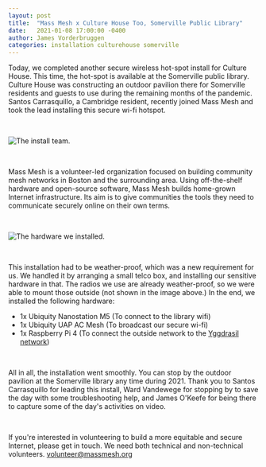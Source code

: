 ```yaml
---
layout: post
title:  "Mass Mesh x Culture House Too, Somerville Public Library"
date:   2021-01-08 17:00:00 -0400
author: James Vorderbruggen
categories: installation culturehouse somerville 
---
```


Today, we completed another secure wireless hot-spot install for Culture House. This time, the hot-spot is available at the Somerville public library. Culture House was constructing an outdoor pavilion there for Somerville residents and guests to use during the remaining months of the pandemic. Santos Carrasquillo, a Cambridge resident, recently joined Mass Mesh and took the lead installing this secure wi-fi hotspot.

<br>

![The install team.][install_team]

<br>

Mass Mesh is a volunteer-led organization focused on building community mesh networks in Boston and the surrounding area. Using off-the-shelf hardware and open-source software, Mass Mesh builds home-grown Internet infrastructure. Its aim is to give communities the tools they need to communicate securely online on their own terms.  

<br>

![The hardware we installed.][hardware]

<br>

This installation had to be weather-proof, which was a new requirement for us. We handled it by arranging a small telco box, and installing our sensitive hardware in that. The radios we use are already weather-proof, so we were able to mount those outside (not shown in the image above.) In the end, we installed the following hardware:
- 1x Ubiquity Nanostation M5 (To connect to the library wifi)
- 1x Ubiquity  UAP AC Mesh (To broadcast our secure wi-fi)
- 1x Raspberry Pi 4 (To connect the outside network to the [Yggdrasil network](https://yggdrasil-network.github.io/))

<br>

All in all, the installation went smoothly. You can stop by the outdoor pavilion at the Somerville library any time during 2021. Thank you to Santos Carrasquillo for leading this install, Ward Vandewege for stopping by to save the day with some troubleshooting help, and James O'Keefe for being there to capture some of the day's activities on video.

<br>

If you're interested in volunteering to build a more equitable and secure Internet, please get in touch. We need both technical and non-technical volunteers. [volunteer@massmesh.org](mailto:volunteer@massmesh.org)

[install_team]: /blog/img/somerville-library-install-team.jpeg
[hardware]: /blog/img/somervill-library-final-installation.jpeg